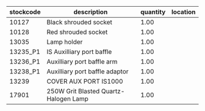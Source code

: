 |stockcode|description|quantity|location|
|---------|-----------|--------|--------|
|10127|Black shrouded socket|1.00||
|10128|Red shrouded socket|1.00||
|13035|Lamp holder|1.00||
|13235_P1|IS Auxilliary port baffle|1.00||
|13236_P1|Auxilliary port baffle arm|1.00||
|13238_P1|Auxilliary port baffle adaptor|1.00||
|13239|COVER AUX PORT IS1000|1.00||
|17901|250W Grit Blasted Quartz-Halogen Lamp|1.00||
